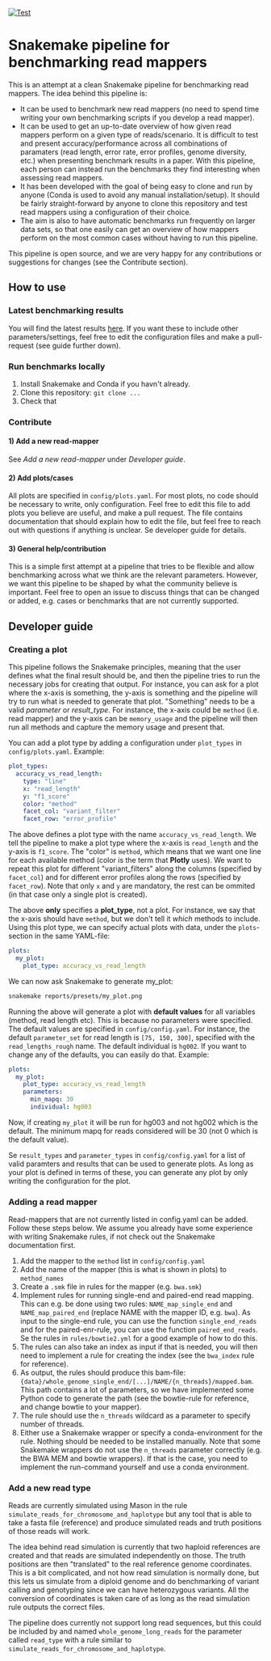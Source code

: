 [![Test]( https://github.com/ivargr/mapping-benchmarking/actions/workflows/test.yml/badge.svg)]()


# Snakemake pipeline for benchmarking read mappers

This is an attempt at a clean Snakemake pipeline for benchmarking read mappers. The idea behind this pipeline is:

* It can be used to benchmark new read mappers (no need to spend time writing your own benchmarking scripts if you develop a read mapper).
* It can be used to get an up-to-date overview of how given read mappers perform on a given type of reads/scenario. It is difficult to test and present accuracy/performance across all combinations of paramaters (read length, error rate, error profiles, genome diversity, etc.) when presenting benchmark results in a paper. With this pipeline, each person can instead run the benchmarks they find interesting when assessing read mappers.  
* It has been developed with the goal of being easy to clone and run by anyone (Conda is used to avoid any manual installation/setup). It should be fairly straight-forward by anyone  to clone this repository and test read mappers using a configuration of their choice. 
* The aim is also to have automatic benchmarks run frequently on larger data sets, so that one easily can get an overview of how mappers perform on the most common cases without having to run this pipeline.

This pipeline is open source, and we are very happy for any contributions or suggestions for changes (see the Contribute section).


## How to use

### Latest benchmarking results
You will find the latest results [here](). If you want these to include other parameters/settings, feel free to edit the configuration files and make a pull-request (see guide further down).

### Run benchmarks locally
1. Install Snakemake and Conda if you havn't already.
2. Clone this repository: `git clone ...`
3. Check that  


### Contribute 

#### 1) Add a new read-mapper
See *Add a new read-mapper* under *Developer guide*.

#### 2) Add plots/cases
All plots are specified in `config/plots.yaml`. For most plots, no code should be necessary to write, only configuration. Feel free to edit this file to add plots you believe are useful, and make a pull request. The file contains documentation that should explain how to edit the file, but feel free to reach out with questions if anything is unclear. Se developer guide for details.

#### 3) General help/contribution
This is a simple first attempt at a pipeline that tries to be flexible and allow benchmarking across what we think are the relevant parameters. However, we want this pipeline to be shaped by what the community believe is important. Feel free to open an issue to discuss things that can be changed or added, e.g. cases or benchmarks that are not currently supported.


## Developer guide

### Creating a plot

This pipeline follows the Snakemake principles, meaning that the user defines what the final result should be, and then the pipeline tries to run the necessary jobs for creating that output. For instance, you can ask for a plot where the x-axis is something, the y-axis is something and the pipeline will try to run what is needed to generate that plot. "Something" needs to be a valid *parameter* or *result_type*. For instance, the x-axis could be `method` (i.e. read mapper) and the y-axis can be `memory_usage` and the pipeline will then run all methods and capture the memory usage and present that.

You can add a plot type by adding a configuration under `plot_types` in `config/plots.yaml`. Example:

```yaml
plot_types:
  accuracy_vs_read_length:
    type: "line"
    x: "read_length"
    y: "f1_score"
    color: "method"
    facet_col: "variant_filter"
    facet_row: "error_profile"
```

The above defines a plot type with the name `accuracy_vs_read_length`. We tell the pipeline to make a plot type where the x-axis is `read_length` and the y-axis is `f1_score`. The "color" is `method`, which means that we want one line for each available method (color is the term that **Plotly** uses). We want to repeat this plot for different "variant_filters" along the columns (specified by `facet_col`) and for different error profiles along the rows (specified by `facet_row`). Note that only `x` and `y` are mandatory, the rest can be ommited (in that case only a single plot is created).

The above **only** specifies a **plot_type**, not a plot. For instance, we say that the x-axis should have `method`, but we don't tell it *which* methods to include. Using this plot type, we can specify actual plots with data, under the `plots`-section in the same YAML-file:

```yaml
plots:
  my_plot:
    plot_type: accuracy_vs_read_length
```

We can now ask Snakemake to generate my_plot:

```bash
snakemake reports/presets/my_plot.png
```

Running the above will generate a plot with **default values** for all variables (method, read length etc). This is because no parameters were specified. The default values are specified in `config/config.yaml`. For instance, the default `parameter_set` for read length is `[75, 150, 300]`, specified with the `read_lengths_rough` name. The default individual is `hg002`. If you want to change any of the defaults, you can easily do that. 
Example: 

```yaml
plots:
  my_plot:
    plot_type: accuracy_vs_read_length
    parameters:
      min_mapq: 30
      individual: hg003
```

Now, if creating `my_plot` it will be run for hg003 and not hg002 which is the default. The minimum mapq for reads considered will be 30 (not 0 which is the default value).

Se `result_types` and `parameter_types` in `config/config.yaml` for a list of valid paramters and results that can be used to generate plots. As long as your plot is defined in terms of these, you can generate any plot by only writing the configuration for the plot.

### Adding a read mapper

Read-mappers that are not currently listed in config.yaml can be added. Follow these steps below. We assume you already have some experience with writing Snakemake rules, if not check out the Snakemake documentation first.

1. Add the mapper to the `method` list in `config/config.yaml`
2. Add the name of the mapper (this is what is shown in plots) to `method_names`
3. Create a `.smk` file in rules for the mapper (e.g. `bwa.smk`)
4. Implement rules for running single-end and paired-end read mapping. This can e.g. be done using two rules: `NAME_map_single_end` and `NAME_map_paired_end` (replace NAME with the mapper ID, e.g. `bwa`). As input to the single-end rule, you can use the function `single_end_reads` and for the paired-enr-rule, you can use the function `paired_end_reads`. Se the rules in `rules/bowtie2.yml` for a good example of how to do this. 
5. The rules can also take an index as input if that is needed, you will then need to implement a rule for creating the index (see the `bwa_index` rule for reference).
6. As output, the rules should produce this bam-file: `{data}/whole_genome_single_end/[...]/NAME/{n_threads}/mapped.bam`. This path contains a lot of parameters, so we have implemented some Python code to generate the path (see the bowtie-rule for reference, and change bowtie to your mapper).
7. The rule should use the `n_threads` wildcard as a parameter to specify number of threads. 
8. Either use a Snakemake wrapper or specify a conda-environment for the rule. Nothing should be needed to be installed manually. Note that some Snakemake wrappers do not use the `n_threads` parameter correctly (e.g. the BWA MEM and bowtie wrappers). If that is the case, you need to implement the run-command yourself and use a conda environment.

### Add a new read type
Reads are currently simulated using Mason in the rule `simulate_reads_for_chromosome_and_haplotype` but any tool that is able to take a fasta file (reference) and produce simulated reads and truth positions of those reads will work.

The idea behind read simulation is currently that two haploid references are created and that reads are simulated independently on those. The truth positions are then "translated" to the real reference genome coordinates. This is a bit complicated, and not how read simulation is normally done, but this lets us simulate from a diploid genome and do benchmarking of variant calling and genotyping since we can have heterozygous variants. All the conversion of coordinates is taken care of as long as the read simulation rule outputs the correct files.

The pipeline does currently not support long read sequences, but this could be included by and named `whole_genome_long_reads` for the parameter called `read_type` with a rule similar to `simulate_reads_for_chromosome_and_haplotype`. 